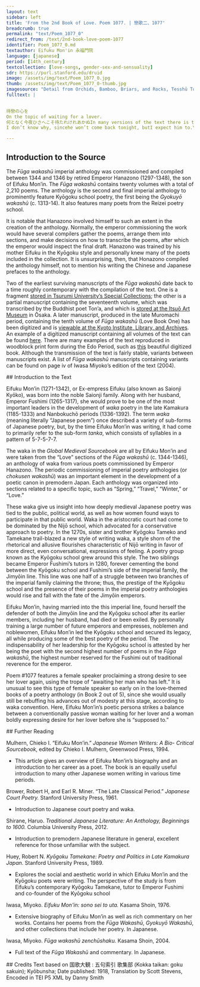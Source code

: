 ```yaml
---
layout: text
sidebar: left
title: 'From the 2nd Book of Love. Poem 1077. | 戀歌二、1077'
breadcrumb: true
permalink: "text/Poem_1077_0"
redirect_from: /text/2nd-book-love-poem-1077
identifier: Poem_1077_0.md
textauthor: Eifuku Mon'in 永福門院
language: [japanese]
period: [14th_century]
textcollection: [love-songs, gender-sex-and-sensuality]
sdr: https://purl.stanford.edu/druid 
image: /assets/img/text/Poem_1077_0.jpg
thumb: /assets/img/text/Poem_1077_0-thumb.jpg
imagesource: "Detail from Orchids, Bamboo, Briars, and Rocks, Tesshū Tokusai, Mid-14th C., Hanging scroll; ink on paper, Metropolitan Museum of Art, Mary Griggs Burke Collection, Gift of the Mary and Jackson Burke Foundation, 2015 [Public Domain]"
fulltext: |
  

待戀の心を
On the topic of waiting for a lover.
何となく今夜ひさへこそ待たれけれあかぬIn many versions of the text there is the variant あかぬ (not be satisfied) instead of あはぬ (not meet). I have chosen the former because scholars seem to have converged on that variant and because it is more emotionally complex, and therefore better coheres with Eifuku’s tendency to explore such emotional complexity.昨日の心習ひに
I don’t know why, sincehe won’t come back tonight, butI expect him to.Yesterday, I wanted more;my heart now won’t stop wanting.

--- 
```

## Introduction to the Source 
<p dir="ltr" id="docs-internal-guid-9a502122-7fff-fcf1-b66b-aee185b43d2a">The<em> Fūga wakashū</em> imperial anthology was commissioned and compiled between 1344 and 1346 by retired Emperor Hanazono (1297-1348), the son of Eifuku Mon’in. The <em>Fūga wakashū</em> contains twenty volumes with a total of 2,210 poems. The anthology is the second and final imperial anthology to prominently feature Kyōgoku school poetry, the first being the <em>Gyokuyō wakashū</em> (c. 1313-14). It also features many poets from the Reizei poetry school. </p> <p dir="ltr">It is notable that Hanazono involved himself to such an extent in the creation of the anthology. Normally, the emperor commissioning the work would have several compilers gather the poems, arrange them into sections, and make decisions on how to transcribe the poems, after which the emperor would inspect the final draft. Hanazono was trained by his mother Eifuku in the Kyōgoku style and personally knew many of the poets included in the collection. It is unsurprising, then, that Honazono compiled the anthology himself, not to mention his writing the Chinese and Japanese prefaces to the anthology.</p> <p>Two of the earliest surviving manuscripts of the <em>Fūga wakashū </em>date back to a time roughly contemporary with the compilation of the text. One is a fragment <a href="http://library.tsurumi-u.ac.jp/opac/opac_link/bibid/1000064153">stored in Tsurumi University’s Special Collections</a>; the other is a partial manuscript containing the seventeenth volume, which was transcribed by the Buddhist poet Ton’a, and which is <a href="https://core.ac.uk/download/pdf/235263481.pdf">stored at the Itsuō Art Museum</a> in Ōsaka. A later manuscript, produced in the late Muromachi period, containing the tenth volume of <em>Fūga wakashū</em> (Love Book One) has been digitized and is <a href="http://www.archives.kyoto.jp/websearchpe/detail?cls=152_old_books_catalog&pkey=0000000144">viewable at the Kyoto Institute, Library, and Archives</a>. An example of a digitized manuscript containing all volumes of the text can be found <a href="https://kotenseki.nijl.ac.jp/biblio/200006882/viewer/115">here</a>. There are many examples of the text reproduced in woodblock print form during the Edo Period, such as <a href="http://dl.ndl.go.jp/info:ndljp/pid/2579178">this</a> beautiful digitized book. Although the transmission of the text is fairly stable, variants between manuscripts exist. A list of <em>Fūga wakashū</em> manuscripts containing variants can be found on page iv of Iwasa Miyoko’s edition of the text (2004).</p>
## Introduction to the Text 
<p dir="ltr">Eifuku Mon’in (1271-1342), or Ex-empress Eifuku (also known as Saionji Kyōko), was born into the noble Saionji family. Along with her husband, Emperor Fushimi (1265-1317), she would prove to be one of the most important leaders in the development of <em>waka</em> poetry in the late Kamakura (1185-1333) and Nanbokuchō periods (1336-1392). The term <em>waka</em> (meaning literally “Japanese poem”) once described a variety of sub-forms of Japanese poetry, but, by the time Eifuku Mon’in was writing, it had come to primarily refer to the sub-form <em>tanka</em>, which consists of syllables in a pattern of 5-7-5-7-7.</p> <p dir="ltr">The waka in the <em>Global Medieval Sourcebook</em> are all by Eifuku Mon’in and were taken from the “Love” sections of the <em>Fūga wakashū</em> (c. 1344-1346), an anthology of waka from various poets commissioned by Emperor Hanazono. The periodic commissioning of imperial poetry anthologies (or <em>chokusen wakashū</em>) was an important element in the development of a poetic canon in premodern Japan. Each anthology was organized into sections related to a specific topic, such as “Spring,” “Travel,” “Winter,” or “Love.”</p> <p dir="ltr" id="docs-internal-guid-853df79a-7fff-5a7a-57da-c38b98a79986">These waka give us insight into how deeply medieval Japanese poetry was tied to the public, political world, as well as how women found ways to participate in that public world. Waka in the aristocratic court had come to be dominated by the Nijō school, which advocated for a conservative approach to poetry. In the 1270s, sister and brother Kyōgoku Tameko and Tamekane trail-blazed a new style of writing waka, a style shorn of the rhetorical and allusive flourishes characteristic of Nijō writing in favor of more direct, even conversational, expressions of feeling. A poetry group known as the Kyōgoku school grew around this style. The two siblings became Emperor Fushimi’s tutors in 1280, forever cementing the bond between the Kyōgoku school and Fushimi’s side of the imperial family, the Jimyōin line. This line was one half of a struggle between two branches of the imperial family claiming the throne; thus, the prestige of the Kyōgoku school and the presence of their poems in the imperial poetry anthologies would rise and fall with the fate of the Jimyōin emperors.</p> <p dir="ltr">Eifuku Mon’in, having married into the this imperial line, found herself the defender of both the Jimyōin line and the Kyōgoku school after its earlier members, including her husband, had died or been exiled. By personally training a large number of future emperors and empresses, noblemen and noblewomen, Eifuku Mon’in led the Kyōgoku school and secured its legacy, all while producing some of the best poetry of the period. The indispensability of her leadership for the Kyōgoku school is attested by her being the poet with the second highest number of poems in the <em>Fūga wakashū</em>, the highest number reserved for the Fushimi out of traditional reverence for the emperor.</p> <p dir="ltr" id="docs-internal-guid-05aea052-7fff-2361-59a9-706d24ca2ae6">Poem #1077 features a female speaker proclaiming a strong desire to see her lover again, using the trope of “awaiting her man who has left.” It is unusual to see this type of female speaker so early on in the love-themed books of a poetry anthology (in Book 2 out of 5), since she would usually still be rebuffing his advances out of modesty at this stage, according to waka convention. Here, Eifuku Mon’in’s poetic persona strikes a balance between a conventionally passive woman waiting for her lover and a woman boldly expressing desire for her lover before she is “supposed to.” </p>
## Further Reading 
<p>Mulhern, Chieko I. “Eifuku Mon’in.” <em>Japanese Women Writers: A Bio- Critical Sourcebook</em>, edited by Chieko I. Mulhern, Greenwood Press, 1994.</p> <ul> <li>This article gives an overview of Eifuku Mon’in’s biography and an introduction to her career as a poet. The book is an equally useful introduction to many other Japanese women writing in various time periods.</li> </ul> <p>Brower, Robert H, and Earl R. Miner. “The Late Classical Period.” <em>Japanese Court Poetry.</em> Stanford University Press, 1961.</p> <ul> <li>Introduction to Japanese court poetry and waka.</li> </ul> <p>Shirane, Haruo. <em>Traditional Japanese Literature: An Anthology, Beginnings to 1600.</em> Columbia University Press, 2012.</p> <ul> <li>Introduction to premodern Japanese literature in general, excellent reference for those unfamiliar with the subject.</li> </ul> <p>Huey, Robert N. <em>Kyōgoku Tamekane: Poetry and Politics in Late Kamakura Japan</em>. Stanford University Press, 1989.</p> <ul> <li>Explores the social and aesthetic world in which Eifuku Mon’in and the Kyōgoku poets were writing. The perspective of the study is from Eifuku’s contemporary Kyōgoku Tamekane, tutor to Emperor Fushimi and co-founder of the Kyōgoku school</li> </ul> <p>Iwasa, Miyoko.<em> Eifuku Mon'in: sono sei to uta.</em> Kasama Shoin, 1976.</p> <ul> <li>Extensive biography of Eifuku Mon’in as well as rich commentary on her works. Contains her poems from the <em>Fūga Wakashū</em>,<em> Gyokuyō Wakashū</em>, and other collections that include her poetry. In Japanese.</li> </ul> <p>Iwasa, Miyoko.<em> Fūga wakashū zenchūshaku.</em> Kasama Shoin, 2004.</p> <ul> <li>Full text of the <em>Fūga Wakashū</em> and commentary. In Japanese.</li> </ul>
## Credits
Text based on 国歌大観 : 五句索引 歌集部 (Kokka taikan: goku sakuin); Kyōbunsha; Date published: 1918, Translation by Scott Stevens, Encoded in TEI P5 XML by Danny Smith
